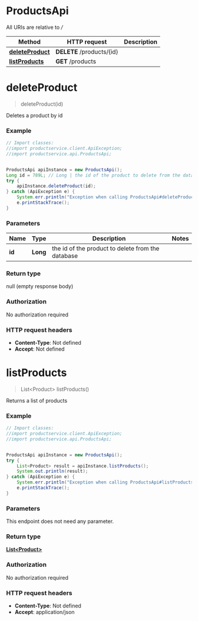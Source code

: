 # ProductsApi

All URIs are relative to */*

Method | HTTP request | Description
------------- | ------------- | -------------
[**deleteProduct**](ProductsApi.md#deleteProduct) | **DELETE** /products/{id} | 
[**listProducts**](ProductsApi.md#listProducts) | **GET** /products | 

<a name="deleteProduct"></a>
# **deleteProduct**
> deleteProduct(id)



Deletes a product by id

### Example
```java
// Import classes:
//import productservice.client.ApiException;
//import productservice.api.ProductsApi;


ProductsApi apiInstance = new ProductsApi();
Long id = 789L; // Long | the id of the product to delete from the database
try {
    apiInstance.deleteProduct(id);
} catch (ApiException e) {
    System.err.println("Exception when calling ProductsApi#deleteProduct");
    e.printStackTrace();
}
```

### Parameters

Name | Type | Description  | Notes
------------- | ------------- | ------------- | -------------
 **id** | **Long**| the id of the product to delete from the database |

### Return type

null (empty response body)

### Authorization

No authorization required

### HTTP request headers

 - **Content-Type**: Not defined
 - **Accept**: Not defined

<a name="listProducts"></a>
# **listProducts**
> List&lt;Product&gt; listProducts()



Returns a list of products

### Example
```java
// Import classes:
//import productservice.client.ApiException;
//import productservice.api.ProductsApi;


ProductsApi apiInstance = new ProductsApi();
try {
    List<Product> result = apiInstance.listProducts();
    System.out.println(result);
} catch (ApiException e) {
    System.err.println("Exception when calling ProductsApi#listProducts");
    e.printStackTrace();
}
```

### Parameters
This endpoint does not need any parameter.

### Return type

[**List&lt;Product&gt;**](Product.md)

### Authorization

No authorization required

### HTTP request headers

 - **Content-Type**: Not defined
 - **Accept**: application/json

